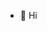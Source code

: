 - 👋 Hi

<!---
utkarshkr-creator/utkarshkr-creator is a ✨ special ✨ repository because its `README.md` (this file) appears on your GitHub profile.
You can click the Preview link to take a look at your changes.
--->
